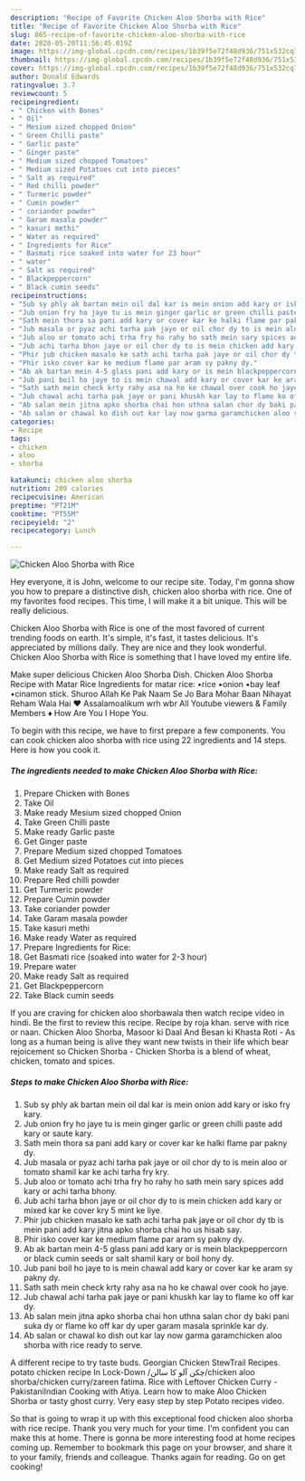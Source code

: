 ```yaml
---
description: "Recipe of Favorite Chicken Aloo Shorba with Rice"
title: "Recipe of Favorite Chicken Aloo Shorba with Rice"
slug: 865-recipe-of-favorite-chicken-aloo-shorba-with-rice
date: 2020-05-20T11:56:45.019Z
image: https://img-global.cpcdn.com/recipes/1b39f5e72f48d936/751x532cq70/chicken-aloo-shorba-with-rice-recipe-main-photo.jpg
thumbnail: https://img-global.cpcdn.com/recipes/1b39f5e72f48d936/751x532cq70/chicken-aloo-shorba-with-rice-recipe-main-photo.jpg
cover: https://img-global.cpcdn.com/recipes/1b39f5e72f48d936/751x532cq70/chicken-aloo-shorba-with-rice-recipe-main-photo.jpg
author: Donald Edwards
ratingvalue: 3.7
reviewcount: 5
recipeingredient:
- " Chicken with Bones"
- " Oil"
- " Mesium sized chopped Onion"
- " Green Chilli paste"
- " Garlic paste"
- " Ginger paste"
- " Medium sized chopped Tomatoes"
- " Medium sized Potatoes cut into pieces"
- " Salt as required"
- " Red chilli powder"
- " Turmeric powder"
- " Cumin powder"
- " coriander powder"
- " Garam masala powder"
- " kasuri methi"
- " Water as required"
- " Ingredients for Rice"
- " Basmati rice soaked into water for 23 hour"
- " water"
- " Salt as required"
- " Blackpeppercorn"
- " Black cumin seeds"
recipeinstructions:
- "Sub sy phly ak bartan mein oil dal kar is mein onion add kary or isko fry kary."
- "Jub onion fry ho jaye tu is mein ginger garlic or green chilli paste add kary or saute kary."
- "Sath mein thora sa pani add kary or cover kar ke halki flame par pakny dy."
- "Jub masala or pyaz achi tarha pak jaye or oil chor dy to is mein aloo or tomato shamil kar ke achi tarha fry kry."
- "Jub aloo or tomato achi trha fry ho rahy ho sath mein sary spices add kary or achi tarha bhony."
- "Jub achi tarha bhon jaye or oil chor dy to is mein chicken add kary or mixed kar ke cover kry 5 mint ke liye."
- "Phir jub chicken masalo ke sath achi tarha pak jaye or oil chor dy tb is mein pani add kary jitna apko shorba chai ho us hisab say."
- "Phir isko cover kar ke medium flame par aram sy pakny dy."
- "Ab ak bartan mein 4-5 glass pani add kary or is mein blackpeppercorn or black cumin seeds or salt shamil kary or boil hony dy."
- "Jub pani boil ho jaye to is mein chawal add kary or cover kar ke aram sy pakny dy."
- "Sath sath mein check krty rahy asa na ho ke chawal over cook ho jaye."
- "Jub chawal achi tarha pak jaye or pani khuskh kar lay to flame ko off kar dy."
- "Ab salan mein jitna apko shorba chai hon uthna salan chor dy baki pani suka dy or flame ko off kar dy uper garam masala sprinkle kar dy."
- "Ab salan or chawal ko dish out kar lay now garma garamchicken aloo shorba with rice ready to serve."
categories:
- Recipe
tags:
- chicken
- aloo
- shorba

katakunci: chicken aloo shorba 
nutrition: 209 calories
recipecuisine: American
preptime: "PT21M"
cooktime: "PT55M"
recipeyield: "2"
recipecategory: Lunch

---
```



![Chicken Aloo Shorba with Rice](https://img-global.cpcdn.com/recipes/1b39f5e72f48d936/751x532cq70/chicken-aloo-shorba-with-rice-recipe-main-photo.jpg)

Hey everyone, it is John, welcome to our recipe site. Today, I'm gonna show you how to prepare a distinctive dish, chicken aloo shorba with rice. One of my favorites food recipes. This time, I will make it a bit unique. This will be really delicious.

Chicken Aloo Shorba with Rice is one of the most favored of current trending foods on earth. It's simple, it's fast, it tastes delicious. It's appreciated by millions daily. They are nice and they look wonderful. Chicken Aloo Shorba with Rice is something that I have loved my entire life.

Make super delicious Chicken Aloo Shorba Dish. Chicken Aloo Shorba Recipe with Matar Rice Ingredients for matar rice: •rice •onion •bay leaf •cinamon stick. Shuroo Allah Ke Pak Naam Se Jo Bara Mohar Baan Nihayat Reham Wala Hai ♥ Assalamoalikum wrh wbr All Youtube viewers &amp; Family Members ♦ How Are You I Hope You.


To begin with this recipe, we have to first prepare a few components. You can cook chicken aloo shorba with rice using 22 ingredients and 14 steps. Here is how you cook it.

<!--inarticleads1-->

##### The ingredients needed to make Chicken Aloo Shorba with Rice:

1. Prepare  Chicken with Bones
1. Take  Oil
1. Make ready  Mesium sized chopped Onion
1. Take  Green Chilli paste
1. Make ready  Garlic paste
1. Get  Ginger paste
1. Prepare  Medium sized chopped Tomatoes
1. Get  Medium sized Potatoes cut into pieces
1. Make ready  Salt as required
1. Prepare  Red chilli powder
1. Get  Turmeric powder
1. Prepare  Cumin powder
1. Take  coriander powder
1. Take  Garam masala powder
1. Take  kasuri methi
1. Make ready  Water as required
1. Prepare  Ingredients for Rice:
1. Get  Basmati rice (soaked into water for 2-3 hour)
1. Prepare  water
1. Make ready  Salt as required
1. Get  Blackpeppercorn
1. Take  Black cumin seeds


If you are craving for chicken aloo shorbawala then watch recipe video in hindi. Be the first to review this recipe. Recipe by roja khan. serve with rice or naan. Chicken Aloo Shorba, Masoor ki Daal And Besan ki Khasta Roti - As long as a human being is alive they want new twists in their life which bear rejoicement so Chicken Shorba - Chicken Shorba is a blend of wheat, chicken, tomato and spices. 

<!--inarticleads2-->

##### Steps to make Chicken Aloo Shorba with Rice:

1. Sub sy phly ak bartan mein oil dal kar is mein onion add kary or isko fry kary.
1. Jub onion fry ho jaye tu is mein ginger garlic or green chilli paste add kary or saute kary.
1. Sath mein thora sa pani add kary or cover kar ke halki flame par pakny dy.
1. Jub masala or pyaz achi tarha pak jaye or oil chor dy to is mein aloo or tomato shamil kar ke achi tarha fry kry.
1. Jub aloo or tomato achi trha fry ho rahy ho sath mein sary spices add kary or achi tarha bhony.
1. Jub achi tarha bhon jaye or oil chor dy to is mein chicken add kary or mixed kar ke cover kry 5 mint ke liye.
1. Phir jub chicken masalo ke sath achi tarha pak jaye or oil chor dy tb is mein pani add kary jitna apko shorba chai ho us hisab say.
1. Phir isko cover kar ke medium flame par aram sy pakny dy.
1. Ab ak bartan mein 4-5 glass pani add kary or is mein blackpeppercorn or black cumin seeds or salt shamil kary or boil hony dy.
1. Jub pani boil ho jaye to is mein chawal add kary or cover kar ke aram sy pakny dy.
1. Sath sath mein check krty rahy asa na ho ke chawal over cook ho jaye.
1. Jub chawal achi tarha pak jaye or pani khuskh kar lay to flame ko off kar dy.
1. Ab salan mein jitna apko shorba chai hon uthna salan chor dy baki pani suka dy or flame ko off kar dy uper garam masala sprinkle kar dy.
1. Ab salan or chawal ko dish out kar lay now garma garamchicken aloo shorba with rice ready to serve.


A different recipe to try taste buds. Georgian Chicken StewTrail Recipes. potato chicken recipe In Lock-Down /چکن آلو کا سالن/chicken aloo shorba/chicken curry/zareen fatima. Rice with Leftover Chicken Curry - PakistaniIndian Cooking with Atiya. Learn how to make Aloo Chicken Shorba or tasty ghost curry. Very easy step by step Potato recipes video. 

So that is going to wrap it up with this exceptional food chicken aloo shorba with rice recipe. Thank you very much for your time. I'm confident you can make this at home. There is gonna be more interesting food at home recipes coming up. Remember to bookmark this page on your browser, and share it to your family, friends and colleague. Thanks again for reading. Go on get cooking!
